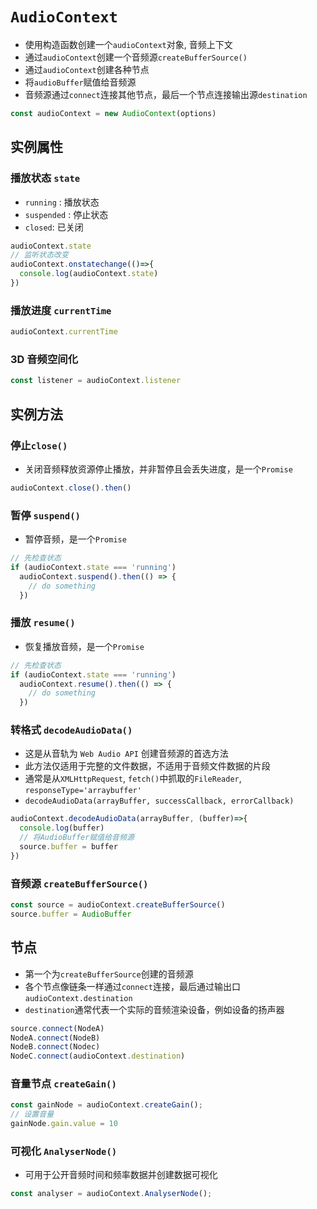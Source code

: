 # `AudioContext`
* 使用构造函数创建一个`audioContext`对象, 音频上下文
* 通过`audioContext`创建一个音频源`createBufferSource()`
* 通过`audioContext`创建各种节点
* 将`audioBuffer`赋值给音频源
* 音频源通过`connect`连接其他节点，最后一个节点连接输出源`destination`

```js
const audioContext = new AudioContext(options)
```
## 实例属性

### 播放状态 `state`
* `running` : 播放状态
* `suspended` : 停止状态
* `closed`: 已关闭
```js
audioContext.state
// 监听状态改变
audioContext.onstatechange(()=>{
  console.log(audioContext.state)
})
```

### 播放进度 `currentTime`
```js
audioContext.currentTime
```

### 3D 音频空间化
```js
const listener = audioContext.listener
```


## 实例方法

### 停止`close()`
* 关闭音频释放资源停止播放，并非暂停且会丢失进度，是一个`Promise`
```js
audioContext.close().then()
```
### 暂停 `suspend()`
* 暂停音频，是一个`Promise`
```js
// 先检查状态
if (audioContext.state === 'running')
  audioContext.suspend().then(() => {
    // do something
  })
```

### 播放 `resume()`
* 恢复播放音频，是一个`Promise`
```js
// 先检查状态
if (audioContext.state === 'running')
  audioContext.resume().then(() => {
    // do something
  })
```

### 转格式 `decodeAudioData()`
* 这是从音轨为 `Web Audio API` 创建音频源的首选方法
* 此方法仅适用于完整的文件数据，不适用于音频文件数据的片段
* 通常是从`XMLHttpRequest`, `fetch()`中抓取的`FileReader`, `responseType='arraybuffer'`
* `decodeAudioData(arrayBuffer, successCallback, errorCallback)`
```js
audioContext.decodeAudioData(arrayBuffer, (buffer)=>{
  console.log(buffer)
  // 将AudioBuffer赋值给音频源
  source.buffer = buffer 
})
```
### 音频源 `createBufferSource()`

```js
const source = audioContext.createBufferSource()
source.buffer = AudioBuffer
```

## 节点
* 第一个为`createBufferSource`创建的音频源
* 各个节点像链条一样通过`connect`连接，最后通过输出口`audioContext.destination`
* `destination`通常代表一个实际的音频渲染设备，例如设备的扬声器
```js
source.connect(NodeA)
NodeA.connect(NodeB)
NodeB.connect(Nodec)
NodeC.connect(audioContext.destination)
```

### 音量节点 `createGain()` 
```js
const gainNode = audioContext.createGain();
// 设置音量
gainNode.gain.value = 10
```

### 可视化 `AnalyserNode()`
* 可用于公开音频时间和频率数据并创建数据可视化
```js
const analyser = audioContext.AnalyserNode();
```